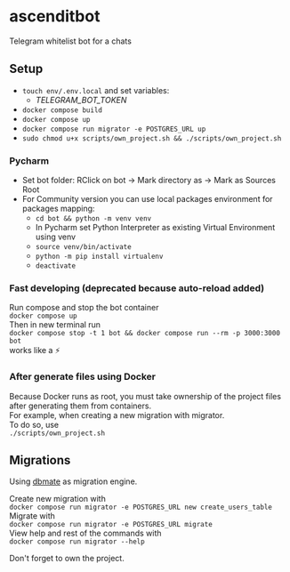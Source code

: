 # ascenditbot
Telegram whitelist bot for a chats

## Setup

- `touch env/.env.local` and set variables:
  - *TELEGRAM_BOT_TOKEN*
- `docker compose build`
- `docker compose up`
- `docker compose run migrator -e POSTGRES_URL up`
- `sudo chmod u+x scripts/own_project.sh && ./scripts/own_project.sh`

### Pycharm
- Set bot folder: RClick on bot -> Mark directory as -> Mark as Sources Root
- For Community version you can use local packages environment for packages mapping:
  - `cd bot && python -m venv venv`
  - In Pycharm set Python Interpreter as existing Virtual Environment using venv
  - `source venv/bin/activate`
  - `python -m pip install virtualenv`
  - `deactivate`

### Fast developing (deprecated because auto-reload added)
Run compose and stop the bot container  
`docker compose up`  
Then in new terminal run  
`docker compose stop -t 1 bot && docker compose run --rm -p 3000:3000 bot`  
works like a ⚡️

### After generate files using Docker
Because Docker runs as root, you must take ownership of the project files after generating them from containers.  
For example, when creating a new migration with migrator.  
To do so, use  
`./scripts/own_project.sh`

## Migrations
Using [dbmate](https://github.com/amacneil/dbmate)
as migration engine.

Create new migration with  
`docker compose run migrator -e POSTGRES_URL new create_users_table`  
Migrate with  
`docker compose run migrator -e POSTGRES_URL migrate`  
View help and rest of the commands with  
`docker compose run migrator --help`

Don't forget to own the project.
